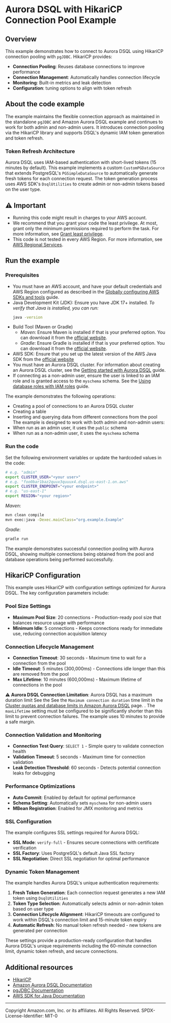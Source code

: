 # Aurora DSQL with HikariCP Connection Pool Example

## Overview

This example demonstrates how to connect to Aurora DSQL using HikariCP connection pooling with `pgJDBC`. HikariCP provides:

- **Connection Pooling**: Reuses database connections to improve performance
- **Connection Management**: Automatically handles connection lifecycle
- **Monitoring**: Built-in metrics and leak detection
- **Configuration**: tuning options to align with token refresh

## About the code example

The example maintains the flexible connection approach as maintained in the standalone `pgJDBC` and Amazon Aurora DSQL example and continues to work for both admin and non-admin users. It introduces connection pooling via the HikariCP library and supports DSQL's dynamic IAM token generation and token refresh.

### Token Refresh Architecture

Aurora DSQL uses IAM-based authentication with short-lived tokens (15 minutes by default). This example implements a custom `CustomPGDataSource` that extends PostgreSQL's `PGSimpleDataSource` to automatically generate fresh tokens for each connection request. The token generation process uses AWS SDK's `DsqlUtilities` to create admin or non-admin tokens based on the user type.

## ⚠️ Important

- Running this code might result in charges to your AWS account.
- We recommend that you grant your code the least privilege. At most, grant only the
  minimum permissions required to perform the task. For more information, see
  [Grant least privilege](https://docs.aws.amazon.com/IAM/latest/UserGuide/best-practices.html#grant-least-privilege).
- This code is not tested in every AWS Region. For more information, see
  [AWS Regional Services](https://aws.amazon.com/about-aws/global-infrastructure/regional-product-services).

## Run the example

### Prerequisites

- You must have an AWS account, and have your default credentials and AWS Region
  configured as described in the
  [Globally configuring AWS SDKs and tools](https://docs.aws.amazon.com/credref/latest/refdocs/creds-config-files.html)
  guide.
- Java Development Kit (JDK): Ensure you have JDK 17+ installed.
  _To verify that Java is installed, you can run:_
  ```bash
  java -version
  ```
- Build Tool (Maven or Gradle)
  - _Maven_: Ensure Maven is installed if that is your preferred option. You can download it from the [official website](https://maven.apache.org/download.cgi).
  - _Gradle_: Ensure Gradle is installed if that is your preferred option. You can download it from the [official website](https://gradle.org/install/).
- AWS SDK: Ensure that you set up the latest version of the AWS Java SDK from the [official website](https://docs.aws.amazon.com/sdk-for-java/latest/developer-guide/setup.html)
- You must have an Aurora DSQL cluster. For information about creating an Aurora DSQL cluster, see the
  [Getting started with Aurora DSQL](https://docs.aws.amazon.com/aurora-dsql/latest/userguide/getting-started.html)
  guide.
- If connecting as a non-admin user, ensure the user is linked to an IAM role and is granted access to the `myschema`
  schema. See the
  [Using database roles with IAM roles](https://docs.aws.amazon.com/aurora-dsql/latest/userguide/using-database-and-iam-roles.html)
  guide.

The example demonstrates the following operations:

- Creating a pool of connections to an Aurora DSQL cluster
- Creating a table
- Inserting and querying data from different connections from the pool
  The example is designed to work with both admin and non-admin users:
- When run as an admin user, it uses the `public` schema
- When run as a non-admin user, it uses the `myschema` schema

### Run the code

Set the following environment variables or update the hardcoded values in the code:

```bash
# e.g. "admin"
export CLUSTER_USER="<your user>"
# e.g. "foo0bar1baz2quux3quuux4.dsql.us-east-1.on.aws"
export CLUSTER_ENDPOINT="<your endpoint>"
# e.g. "us-east-1"
export REGION="<your region>"
```

_Maven_:

```bash
mvn clean compile
mvn exec:java -Dexec.mainClass="org.example.Example"
```

_Gradle_:

```bash
gradle run
```

The example demonstrates successful connection pooling with Aurora DSQL, showing multiple connections being obtained from the pool and database operations being performed successfully.

## HikariCP Configuration

This example uses HikariCP with configuration settings optimized for Aurora DSQL. The key configuration parameters include:

### Pool Size Settings

- **Maximum Pool Size**: 20 connections - Production-ready pool size that balances resource usage with performance
- **Minimum Idle**: 5 connections - Keeps connections ready for immediate use, reducing connection acquisition latency

### Connection Lifecycle Management

- **Connection Timeout**: 30 seconds - Maximum time to wait for a connection from the pool
- **Idle Timeout**: 5 minutes (300,000ms) - Connections idle longer than this are removed from the pool
- **Max Lifetime**: 10 minutes (600,000ms) - Maximum lifetime of connections in the pool

⚠️ **Aurora DSQL Connection Limitation**: Aurora DSQL has a maximum duration limit See the See the `Maximum connection duration` time limit in the [Cluster quotas and database limits in Amazon Aurora DSQL](https://docs.aws.amazon.com/aurora-dsql/latest/userguide/CHAP_quotas.html) page. . The `maxLifetime` setting must be configured to be significantly shorter than this limit to prevent connection failures. The example uses 10 minutes to provide a safe margin.

### Connection Validation and Monitoring

- **Connection Test Query**: `SELECT 1` - Simple query to validate connection health
- **Validation Timeout**: 5 seconds - Maximum time for connection validation
- **Leak Detection Threshold**: 60 seconds - Detects potential connection leaks for debugging

### Performance Optimizations

- **Auto Commit**: Enabled by default for optimal performance
- **Schema Setting**: Automatically sets `myschema` for non-admin users
- **MBean Registration**: Enabled for JMX monitoring and metrics

### SSL Configuration

The example configures SSL settings required for Aurora DSQL:

- **SSL Mode**: `verify-full` - Ensures secure connections with certificate verification
- **SSL Factory**: Uses PostgreSQL's default Java SSL factory
- **SSL Negotiation**: Direct SSL negotiation for optimal performance

### Dynamic Token Management

The example handles Aurora DSQL's unique authentication requirements:

1. **Fresh Token Generation**: Each connection request generates a new IAM token using `DsqlUtilities`
2. **Token Type Selection**: Automatically selects admin or non-admin token based on user type
3. **Connection Lifecycle Alignment**: HikariCP timeouts are configured to work within DSQL's connection limit and 15-minute token expiry
4. **Automatic Refresh**: No manual token refresh needed - new tokens are generated per connection

These settings provide a production-ready configuration that handles Aurora DSQL's unique requirements including the 60-minute connection limit, dynamic token refresh, and secure connections.

## Additional resources

- [HikariCP](https://github.com/brettwooldridge/HikariCP)
- [Amazon Aurora DSQL Documentation](https://docs.aws.amazon.com/aurora-dsql/latest/userguide/what-is-aurora-dsql.html)
- [pgJDBC Documentation](https://jdbc.postgresql.org/documentation/)
- [AWS SDK for Java Documentation](https://docs.aws.amazon.com/sdk-for-java/)

---

Copyright Amazon.com, Inc. or its affiliates. All Rights Reserved.
SPDX-License-Identifier: MIT-0

